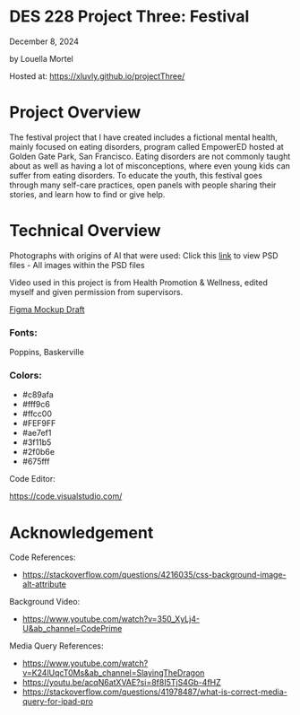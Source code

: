 # DES 228 Project Three: Festival
December 8, 2024

by Louella Mortel 

Hosted at: https://xluvly.github.io/projectThree/

# Project Overview

The festival project that I have created includes a fictional mental health, mainly focused on eating disorders, program called EmpowerED hosted at Golden Gate Park, San Francisco. Eating disorders are not commonly taught about as well as having a lot of misconceptions, where even young kids can suffer from eating disorders. To educate the youth, this festival goes through many self-care practices, open panels with people sharing their stories, and learn how to find or give help.

# Technical Overview
Photographs with origins of AI that were used: Click this [link](https://sfsu.box.com/s/s2xsdjivood7likpw0mien331xmf4uuj) to view PSD files - All images within the PSD files

Video used in this project is from Health Promotion & Wellness, edited myself and given permission from supervisors.

[Figma Mockup Draft](https://www.figma.com/design/3AyWumL2TtmePlOoK7I37x/Untitled?node-id=0-1&t=mJ0BJAnLGpCzBlI5-1)

### Fonts:

Poppins, Baskerville

### Colors:
* #c89afa
* #fff9c6
* #ffcc00
* #FEF9FF
* #ae7ef1
* #3f11b5
* #2f0b6e
* #675fff


Code Editor:

https://code.visualstudio.com/

# Acknowledgement
Code References:
* https://stackoverflow.com/questions/4216035/css-background-image-alt-attribute

Background Video:
* https://www.youtube.com/watch?v=350_XyLj4-U&ab_channel=CodePrime

Media Query References:
* https://www.youtube.com/watch?v=K24lUqcT0Ms&ab_channel=SlayingTheDragon
* https://youtu.be/acqN6atXVAE?si=8f8I5TjS4Gb-4fHZ
* https://stackoverflow.com/questions/41978487/what-is-correct-media-query-for-ipad-pro

